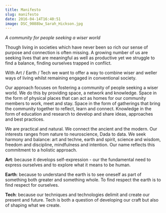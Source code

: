 ```yaml
---
title: Manifesto
slug: manifesto
date: 2016-04-14T16:40:51
image: DSC_9088bw_Sarah_Hickson.jpg
---
```


*A community for people seeking a wiser world*

Though living in societies which have never been so rich our sense of purpose and connection is often missing. A growing number of us are seeking lives that are meaningful as well as productive yet we struggle to find a balance, finding ourselves trapped in conflict.

With Art / Earth / Tech we want to offer a way to combine wiser and weller ways of living whilst remaining engaged in conventional society.

Our approach focuses on fostering a community of people seeking a wiser world. We do this by providing space, a network and  knowledge. Space in the form of physical places that can act as homes for our community members to work, meet and stay. Space in the form of gatherings that bring the community together to reflect, learn and connect.  Knowledge in the form of education and research to develop and share ideas, approaches and best practices.

We are practical and natural. We connect the ancient and the modern. Our interests ranges from nature to neuroscience, Dada to data. We seek harmony and balance: art and techne, earth and spirit, science and wisdom, freedom and  discipline, mindfulness and  intention. Our name reflects this commitment to a holistic approach.

**Art**: because it develops self-expression -  our the fundamental need to express ourselves and to explore what it means to be human.

**Earth**: because to understand the earth is to see oneself as part of something both greater and something whole. To find respect the earth is to find respect for ourselves.

**Tech**: because our techniques and technologies delimit and create our present and future. Tech is both a question of developing our craft but also of shaping what we create.
